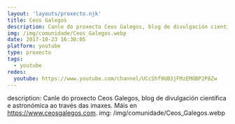 ```yaml
---
layout: 'layouts/proxecto.njk'
title: Ceos Galegos
description: Canle do proxecto Ceos Galegos, blog de divulgación científica e astronómica ao través das imaxes. Máis en https://www.ceosgalegos.com.
img: /img/comunidade/Ceos_Galegos.webp
date: 2017-10-23 16:30:05
platform: youtube
type: proxecto
tags:
  - youtube
redes:
  youtube: https://www.youtube.com/channel/UCcShf9UB3jFMzEMOBP2P8Zw
---
```

description: Canle do proxecto Ceos Galegos, blog de divulgación científica e astronómica ao través das imaxes. Máis en https://www.ceosgalegos.com.
img: /img/comunidade/Ceos_Galegos.webp
